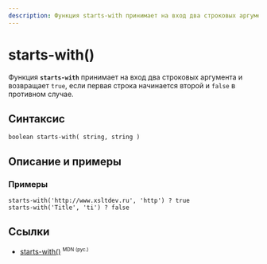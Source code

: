 ```yaml
---
description: Функция starts-with принимает на вход два строковых аргумента и возвращает true, если первая строка начинается второй и false в противном случае
---
```


# starts-with()

Функция **`starts-with`** принимает на вход два строковых аргумента и возвращает `true`, если первая строка начинается второй и `false` в противном случае.

## Синтаксис

```
boolean starts-with( string, string )
```

## Описание и примеры

### Примеры

```
starts-with('http://www.xsltdev.ru', 'http') ? true
starts-with('Title', 'ti') ? false
```

## Ссылки

- [starts-with()](https://developer.mozilla.org/en-US/docs/Web/XPath/Functions/starts-with) <sup><small>MDN (рус.)</small></sup>

